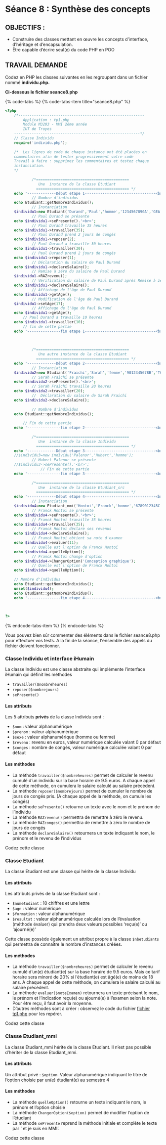 # Séance 8 : Synthèse des concepts

## OBJECTIFS :

* Construire des classes mettant en œuvre les concepts d’interface, d’héritage et d’encapsulation.
* Être capable d’écrire seul\(e\) du code PHP en POO 

## TRAVAIL DEMANDE

Codez en PHP les classes suivantes en les regroupant dans un fichier nommé **individu.php.**

**Ci-dessous le fichier seance8.php**

{% code-tabs %}
{% code-tabs-item title="seance8.php" %}
```php
<?php
	/*---------------------------------------------------------
	 	Application : tp1.php
		Module M3203 - MMI 2ème année
		IUT de Troyes
	---------------------------------------------------------*/
	// Classe Individu
	require('individu.php');
	
	/*  Les lignes de code de chaque instance ont été placées en
	commentaires afin de tester progressivement votre code
	Travail à faire : supprimez les commentaires et testez chaque 
	instanciation.
	*/
	
			/*==========================================
			   Une  instance de la classe Etudiant
			  ========================================== */
	echo '-------------Début etape 1--------------------------------<br>';
			// Nombre d'individus
	echo Etudiant::getNombreIndividus();
			// Instanciation
	$individu1=new Etudiant('Durand','Paul','homme','1234567890A','GEA',16);
			// Paul Durand se présente
	echo $individu1->sePresente().'<br>';
			// Paul Durand travaille 35 heures
	echo $individu1->travailler(35);
			// Paul Durand prend 2 jours de congés
	echo $individu1->reposer(2);
			// Paul Durand a travaille 30 heures
	echo $individu1->travailler(30);
			// Paul Durand prend 2 jours de congés
	echo $individu1->reposer(1);
			// Déclaration du salaire de Paul Durand
	echo $individu1->declareSalaire();
			// Remise à zéro du salaire de Paul Durand
	$individu1->RAZrevenu();
			// Vérification du salaire de Paul Durand après Remise à zéro
	echo $individu1->declareSalaire();
			// Affichage de l'âge de Paul Durand
	echo $individu1->getAge();
			// Modification de l'âge de Paul Durand
	$individu1->setAge(17);
			// Affichage de l'âge de Paul Durand
	echo $individu1->getAge();
		// Paul Durand a travaille 10 heures
	echo $individu1->travailler(10);
		// fin de cette partie
	echo '---------------fin etape 1--------------------------------<br>';
			
			
	
			/*==========================================
			   Une autre instance de la classe Etudiant
			  ========================================== */
	echo '-------------Début etape 2--------------------------------<br>';
			// Instanciation
	$individu2=new Etudiant('Fraichi','Sarah','femme','9012345678B','TC',18);
			// Sarah Fraichi se présente
	echo $individu2->sePresente().'<br>';
			// Sarah Fraichi travaille 20 heures
	echo $individu2->travailler(20);
			//  Déclaration du salaire de Sarah Fraichi 
	echo $individu2->declareSalaire();
	
			// Nombre d'individus
	echo Etudiant::getNombreIndividus();
	
		// Fin de cette partie
	echo '---------------fin etape 2--------------------------------<br>';
	
			/*==========================================
			   Une  instance de la classe Individu
			  ========================================== */
	echo '-------------Début etape 3--------------------------------<br>';
	//$individu3=new individu('Palenor','Hubert','homme');
			// Hubert Palenor se présente
	//$individu3->sePresente().'<br>';
				// Fin de cette partie
	echo '---------------fin etape 3--------------------------------<br>';
	
			/*==========================================
			   Une  instance de la classe Etudiant_src
			  ========================================== */
	echo '-------------Début etape 4--------------------------------<br>';
			// Instanciation
	$individu4=new Etudiant_mmi('Hontoi','Franck','homme','6789012345C','SRC',18,'Web avancé');
			// Franck Hontoi se présente
	echo $individu4->sePresente().'<br>';
			// Franck Hontoi travaille 35 heures
	echo $individu4->travailler(35);
			// Franck Hontoi déclare ses revenus
	echo $individu4->declareSalaire();
			// Franck Hontoi obtient sa note d'examen
	echo $individu4->evaluer(11);
			// Quelle est l'option de Franck Hontoi
	echo $individu4->quelleOption();
			// Franck Hontoi change d'option
	echo $individu4->ChangerOption('Conception graphique');
			// Quelle est l'option de Franck Hontoi
	echo $individu4->quelleOption();
	
	// Nombre d'individus
	echo Etudiant::getNombreIndividus();
	unset($individu4);
	echo Etudiant::getNombreIndividus();
	echo '---------------fin etape 4--------------------------------<br>';
	
	
	
?>
```
{% endcode-tabs-item %}
{% endcode-tabs %}

Vous pouvez bien sûr commenter des éléments dans le fichier seance8.php pour effectuer vos tests. A la fin de la séance, l'ensemble des appels du fichier doivent fonctionner.

### Classe Individu et interface iHumain

La classe Individu est une classe abstraite qui implémente l’interface iHumain qui définit les méthodes

* `travailler($nombreheures)`
* `reposer($nombrejours)`
* `sePresente()`

#### Les attributs

Les 5 attributs **privés** de la classe Individu sont :

* `$nom` : valeur alphanumérique
* `$prenom` : valeur alphanumérique
* `$sexe` : valeur alphanumérique \(homme ou femme\)
* `$revenu` : revenu en euros, valeur numérique calculée valant 0 par défaut
* `$conges` : nombre de congés, valeur numérique calculée valant 0 par défaut

#### Les méthodes

* La méthode `travailler($nombreheures)` permet de calculer le revenu cumulé d’un individu sur la base horaire de 9.5 euros. A chaque appel de cette méthode, on cumulera le salaire calculé au salaire précédent.
* La méthode `reposer($nombrejours)` permet de cumuler le nombre de jours de congés pris. \(A chaque appel de la méthode, on cumule les congés\)
* La méthode `sePresente()` retourne un texte avec le nom et le prénom de l’individu
* La méthode `RAZrevenu()` permettra de remettre à zéro le revenu.
* La méthode `RAZconges()` permettra de remettre à zéro le nombre de jours de congés
* La méthode `declareSalaire()` retournera un texte indiquant le nom, le prénom et le revenu de l’individus

Codez cette classe

### Classe Etudiant

La classe Etudiant est une classe qui hérite de la classe Individu

#### Les attributs

Les attributs privés de la classe Etudiant sont :

* `$numetudiant` : 10 chiffres et une lettre
* `$age` : valeur numérique
* `$formation` : valeur alphanumérique
* `$resultat` : valeur alphanumérique calculée lors de l’évaluation \(méthode évaluer\) qui prendra deux valeurs possibles ‘reçu\(e\)’ ou ‘ajourné\(e\)’

Cette classe possède également un attribut propre à la classe `$nbetudiants` qui permettra de connaître le nombre d’instances créées.

#### Les méthodes

* La méthode `travailler($nombreheures)` permet de calculer le revenu cumulé d’un\(e\) étudiant\(e\) sur la base horaire de 9.5 euros. Mais ce tarif horaire sera minoré de 20% si l’étudiant\(e\) est âgé\(e\) de moins de 18 ans. A chaque appel de cette méthode, on cumulera le salaire calculé au salaire précédent.
* La méthode `evaluer($noteExamen)` retournera un texte précisant le nom, le prénom et l’indication reçu\(e\) ou ajourné\(e\) à l’examen selon la note. Pour être reçu, il faut avoir la moyenne.
* D’autres méthodes sont à créer : observez le code du fichier [fichier tp1.php](tp1.php) pour les repérer.

Codez cette classe

### Classe Etudiant\_mmi

La classe Etudiant\_mmi hérite de la classe Etudiant. Il n’est pas possible d’hériter de la classe Etudiant\_mmi.

#### Les attributs

Un attribut privé : `$option`. Valeur alphanumérique indiquant le titre de l’option choisie par un\(e\) étudiant\(e\) au semestre 4

#### Les méthodes

* La méthode `quelleOption()` retourne un texte indiquant le nom, le prénom et l’option choisie
* La méthode `ChangerOption($option)` permet de modifier l’option de l’étudiant
* La méthode `sePresente` reprend la méthode initiale et complète le texte par ‘ et je suis en MMI’.

Codez cette classe

